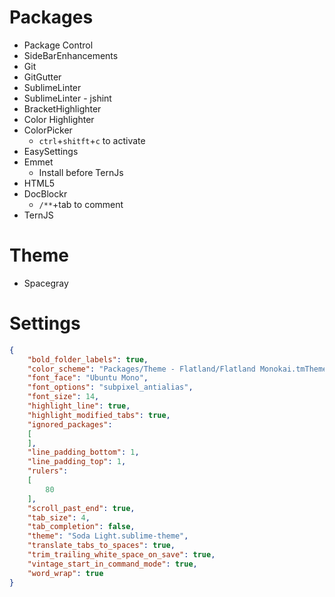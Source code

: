 Packages
==============

+ Package Control
+ SideBarEnhancements
+ Git
+ GitGutter
+ SublimeLinter
+ SublimeLinter - jshint
+ BracketHighlighter
+ Color Highlighter 
+ ColorPicker
  * `ctrl`+`shitft`+`c` to activate 
+ EasySettings
+ Emmet
  * Install before TernJs   
+ HTML5
+ DocBlockr
  * `/**`+tab to comment   
+ TernJS

Theme
=====
+ Spacegray


Settings
=======
```json
{
	"bold_folder_labels": true,
	"color_scheme": "Packages/Theme - Flatland/Flatland Monokai.tmTheme",
	"font_face": "Ubuntu Mono",
	"font_options": "subpixel_antialias",
	"font_size": 14,
	"highlight_line": true,
	"highlight_modified_tabs": true,
	"ignored_packages":
	[
	],
	"line_padding_bottom": 1,
	"line_padding_top": 1,
	"rulers":
	[
		80
	],
	"scroll_past_end": true,
	"tab_size": 4,
	"tab_completion": false,
	"theme": "Soda Light.sublime-theme",
	"translate_tabs_to_spaces": true,
	"trim_trailing_white_space_on_save": true,
	"vintage_start_in_command_mode": true,
	"word_wrap": true
}
```
